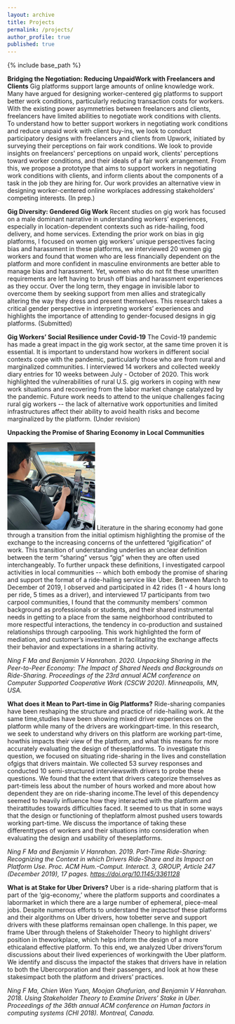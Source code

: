 ```yaml
---
layout: archive
title: Projects
permalink: /projects/
author_profile: true
published: true
---
```


{% include base_path %}

**Bridging the Negotiation: Reducing UnpaidWork with Freelancers and Clients**
Gig platforms support large amounts of online knowledge work. Many have argued for designing worker-centered gig platforms to support better work conditions, particularly reducing transaction costs for workers. With the existing power asymmetries between freelancers and clients, freelancers have limited abilities to negotiate work conditions with clients. To understand how to better support workers in negotiating work conditions and reduce unpaid work with client buy-ins, we look to conduct participatory designs with freelancers and clients from Upwork, initiated by surveying their perceptions on fair work conditions.
We look to provide insights on freelancers' perceptions on unpaid work, clients' perceptions toward worker conditions, and their ideals of a fair work arrangement.
From this, we propose a prototype that aims to support workers in negotiating work conditions with clients, and inform clients about the components of a task in the job they are hiring for. Our work provides an alternative view in designing worker-centered online workplaces addressing stakeholders' competing interests. (In prep.)

**Gig Diversity: Gendered Gig Work**
Recent studies on gig work has focused on a male dominant narrative in understanding workers’ experiences, especially in location-dependent contexts such as ride-hailing, food delivery, and home services. Extending the prior work on bias in gig platforms, I focused on women gig workers’ unique perspectives facing bias and harassment in these platforms, we interviewed 20 women gig workers and found that women who are less financially dependent on the platform and more confident in masculine environments are better able to manage bias and harassment. Yet, women who do not fit these unwritten requirements are left having to brush off bias and harassment experiences as they occur. Over the long term, they engage in invisible labor to overcome them by seeking support from men allies and strategically altering the way they dress and present themselves. This research takes a critical gender perspective in interpreting workers’ experiences and highlights the importance of attending to gender-focused designs in gig platforms. (Submitted)

**Gig Workers’ Social Resilience under Covid-19**
The Covid-19 pandemic has made a great impact in the gig work sector, at the same time proven it is essential.  It is important to understand how workers in different social contexts cope with the pandemic, particularly those who are from rural and marginalized communities. I interviewed 14 workers and collected weekly diary entries for 10 weeks between July - October of 2020. This work highlighted the vulnerabilities of rural U.S. gig workers in coping with new work situations and recovering from the labor market change catalyzed by the pandemic. Future work needs to attend to the unique challenges facing rural gig workers -- the lack of alternative work opportunities and limited infrastructures affect their ability to avoid health risks and become marginalized by the platform. (Under revision)

**Unpacking the Promise of Sharing Economy in Local Communities**

<img src="clement-3screen.jpg" alt="clement" width="200"/>
Literature in the sharing economy had gone through a transition from the initial optimism highlighting the promise of the exchange to the increasing concerns of the unfettered “gigification” of work. This transition of understanding underlies an unclear definition between the term “sharing” versus “gig” when they are often used interchangeably. To further unpack these definitions, I investigated carpool activities in local communities -- which both embody the promise of sharing and support the format of a ride-hailing service like Uber. Between March to December of 2019, I observed and participated in 42 rides (1 - 4 hours long per ride, 5 times as a driver), and interviewed 17 participants from two carpool communities, I found that the community members’ common background as professionals or students, and their shared instrumental needs in getting to a place from the same neighborhood contributed to more respectful interactions, the tendency in co-production and sustained relationships through carpooling. This work highlighted the form of mediation, and customer’s investment in facilitating the exchange affects their behavior and expectations in a sharing activity.

*Ning F Ma and Benjamin V Hanrahan. 2020. Unpacking Sharing in the Peer-to-Peer Economy: The Impact of Shared Needs and Backgrounds on Ride-Sharing. Proceedings of the 23rd annual ACM conference on Computer Supported Cooperative Work (CSCW 2020). Minneapolis, MN, USA.*

**What does it Mean to Part-time in Gig Platforms?**
Ride-sharing companies have been reshaping the structure and practice of ride-hailing work. At the same time,studies have been showing mixed driver experiences on the platform while many of the drivers are workingpart-time. In this research, we seek to understand why drivers on this platform are working part-time, howthis impacts their view of the platform, and what this means for more accurately evaluating the design of theseplatforms. To investigate this question, we focused on situating ride-sharing in the lives and constellation ofgigs that drivers maintain. We collected 53 survey responses and conducted 10 semi-structured interviewswith drivers to probe these questions. We found that the extent that drivers categorize themselves as part-timeis less about the number of hours worked and more about how dependent they are on ride-sharing income.The level of this dependency seemed to heavily influence how they interacted with the platform and theirattitudes towards difficulties faced. It seemed to us that in some ways that the design or functioning of theplatform almost pushed users towards working part-time. We discuss the importance of taking these differenttypes of workers and their situations into consideration when evaluating the design and usability of theseplatforms.

*Ning F Ma and Benjamin V Hanrahan. 2019. Part-Time Ride-Sharing: Recognizing the Context in which Drivers Ride-Share and its Impact on Platform Use. Proc. ACM Hum.-Comput. Interact. 3, GROUP, Article 247 (December 2019), 17 pages. https://doi.org/10.1145/3361128*

**What is at Stake for Uber Drivers?**
Uber is a ride-sharing platform that is part of the ‘gig-economy,’ where the platform supports and coordinates a labormarket in which there are a large number of ephemeral, piece-meal jobs. Despite numerous efforts to understand the impactsof these platforms and their algorithms on Uber drivers, how tobetter serve and support drivers with these platforms remainsan open challenge. In this paper, we frame Uber through thelens of Stakeholder Theory to highlight drivers’ position in theworkplace, which helps inform the design of a more ethicaland effective platform. To this end, we analyzed Uber drivers’forum discussions about their lived experiences of workingwith the Uber platform.  We identify and discuss the impactof the stakes that drivers have in relation to both the Ubercorporation and their passengers, and look at how these stakesimpact both the platform and drivers’ practices.

*Ning F Ma, Chien Wen Yuan, Moojan Ghafurian, and Benjamin V Hanrahan. 2018. Using Stakeholder Theory to Examine Drivers’ Stake in Uber. Proceedings of the 36th annual ACM conference on Human factors in computing systems (CHI 2018). Montreal, Canada.*
